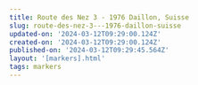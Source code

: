 ```yaml
---
title: Route des Nez 3 - 1976 Daillon, Suisse
slug: route-des-nez-3---1976-daillon-suisse
updated-on: '2024-03-12T09:29:00.124Z'
created-on: '2024-03-12T09:29:00.124Z'
published-on: '2024-03-12T09:29:45.564Z'
layout: '[markers].html'
tags: markers
---
```



